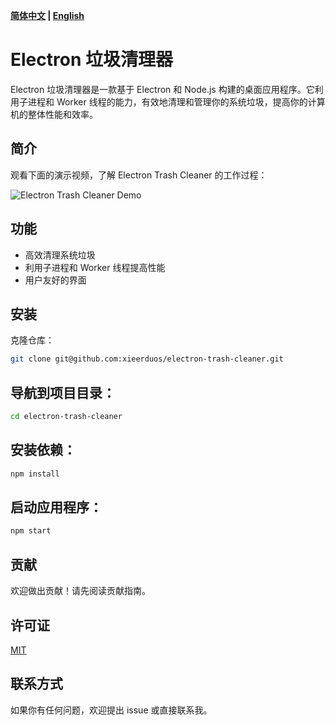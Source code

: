 **[简体中文](README-zh.md) | [English](README.md)**

# Electron 垃圾清理器

Electron 垃圾清理器是一款基于 Electron 和 Node.js 构建的桌面应用程序。它利用子进程和 Worker 线程的能力，有效地清理和管理你的系统垃圾，提高你的计算机的整体性能和效率。

## 简介

观看下面的演示视频，了解 Electron Trash Cleaner 的工作过程：

![Electron Trash Cleaner Demo](demo.gif)

## 功能

- 高效清理系统垃圾
- 利用子进程和 Worker 线程提高性能
- 用户友好的界面

## 安装

克隆仓库：

```bash
git clone git@github.com:xieerduos/electron-trash-cleaner.git
```

## 导航到项目目录：

```bash
cd electron-trash-cleaner
```

## 安装依赖：

```bash
npm install
```

## 启动应用程序：

```bash
npm start
```

## 贡献

欢迎做出贡献！请先阅读贡献指南。

## 许可证

[MIT](./LICENSE)

## 联系方式

如果你有任何问题，欢迎提出 issue 或直接联系我。
